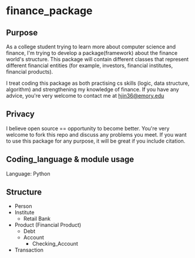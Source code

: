 # finance_package

## Purpose
As a college student trying to learn more about computer science and finance, I'm trying to develop a package(framework) about the finance world's structure. This package will contain different classes that represent different financial entities (for example, investors, financial institutes, financial products). 

I treat coding this package as both practising cs skills (logic, data structure, algorithm) and strengthening my knowledge of finance. If you have any advice, you're very welcome to contact me at hjin36@emory.edu

## Privacy
I believe open source == opportunity to become better. You're very welcome to fork this repo and discuss any problems you meet. If you want to use this package for any purpose, it will be great if you include citation.

## Coding_language & module usage
Language: Python

## Structure
* Person
* Institute
	* Retail Bank
* Product (Financial Product)
	* Debt
	* Account
		* Checking_Account
* Transaction
